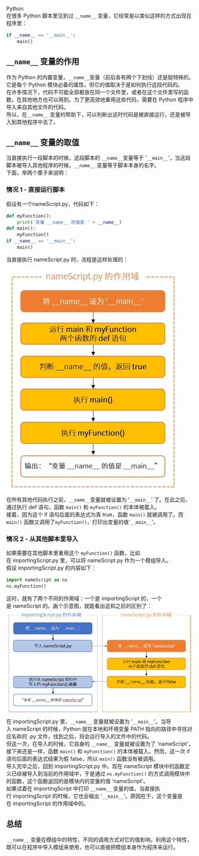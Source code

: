 Python<br />在很多 Python 脚本里见到过 `__name__` 变量，它经常是以类似这样的方式出现在程序里：
```python
if __name__ == '__main__':
    main()
```
<a name="Bh4Vg"></a>
##  `__name__` 变量的作用
作为 Python 的内置变量，`__name__`变量（前后各有两个下划线）还是挺特殊的。它是每个 Python 模块必备的属性，但它的值取决于是如何执行这段代码的。<br />在许多情况下，代码不可能全部都放在同一个文件里，或者在这个文件里写的函数，在其他地方也可以用到。为了更高效地重用这些代码，需要在 Python 程序中导入来自其他文件的代码。<br />所以，在`__name__` 变量的帮助下，可以判断出这时代码是被直接运行，还是被导入到其他程序中去了。
<a name="4DCkc"></a>
##  `__name__` 变量的取值
当直接执行一段脚本的时候，这段脚本的 `__name__`变量等于 '`__main__`'，当这段脚本被导入其他程序的时候，`__name__` 变量等于脚本本身的名字。<br />下面，举两个栗子来说明：
<a name="KoCbL"></a>
### 情况 1 - 直接运行脚本
假设有一个nameScript.py，代码如下：
```python
def myFunction():
    print('变量 __name__ 的值是 ' + __name__)
def main():
    myFunction()
if __name__ == '__main__':
    main()
```
当直接执行 nameScript.py 时，流程是这样处理的：

![](./img/1601207438217-09fa75c0-2163-4fd8-9eb8-896047ae442d.webp)<br />在所有其他代码执行之前，`__name__`变量就被设置为 '`__main__`' 了。在此之后，通过执行 def 语句，函数 `main()` 和 `myFunction()` 的本体被载入。<br />接着，因为这个 if 语句后面的表达式为真 true，函数 `main()` 就被调用了。而 `main()` 函数又调用了`myFunction()`，打印出变量的值'`__main__`'。
<a name="Me59r"></a>
### 情况 2 - 从其他脚本里导入
如果需要在其他脚本里重用这个 `myFunction()` 函数，比如在 importingScript.py 里，可以将 nameScript.py 作为一个模组导入。<br />假设 importingScript.py 的内容如下：
```python
import nameScript as ns
ns.myFunction()
```
这时，就有了两个不同的作用域：一个是 importingScript 的，一个是 nameScript 的。画个示意图，就能看出这和之前的区别了：<br />![](./img/1601207438253-1af1146d-9256-45b4-85b1-7ca5c59b8c25.png)<br />在 importingScript.py 里，`__name__` 变量就被设置为 '`__main__`'。当导入 nameScript 的时候，Python 就在本地和环境变量 PATH 指向的路径中寻找对应名称的 .py 文件，找到之后，将会运行导入的文件中的代码。<br />但这一次，在导入的时候，它自身的 `__name__` 变量就被设置为了 'nameScript'，接下来还是一样，函数 `main()` 和 `myFunction()` 的本体被载入。然而，这一次 if 语句后面的表达式结果为假 false，所以 `main()` 函数没有被调用。<br />导入完毕之后，回到 importingScript.py 中。现在 nameScript 模块中的函数定义已经被导入到当前的作用域中，于是通过 `ns.myFunction()` 的方式调用模块中的函数，这个函数返回的是模块内的变量的值 'nameScript'。<br />如果试着在 importingScript 中打印 `__name__` 变量的值，当直接执行 importingScript 的时候，它也会输出 '`__main__`'。原因在于，这个变量是在 importingScript 的作用域中的。
<a name="wtN9U"></a>
## 总结
 `__name__` 变量在模组中的特性，不同的调用方式对它的值影响。利用这个特性，既可以在程序中导入模组来使用，也可以直接把模组本身作为程序来运行。
